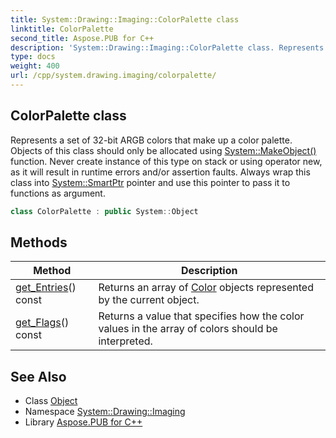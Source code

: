 ```yaml
---
title: System::Drawing::Imaging::ColorPalette class
linktitle: ColorPalette
second_title: Aspose.PUB for C++
description: 'System::Drawing::Imaging::ColorPalette class. Represents a set of 32-bit ARGB colors that make up a color palette. Objects of this class should only be allocated using System::MakeObject() function. Never create instance of this type on stack or using operator new, as it will result in runtime errors and/or assertion faults. Always wrap this class into System::SmartPtr pointer and use this pointer to pass it to functions as argument in C++.'
type: docs
weight: 400
url: /cpp/system.drawing.imaging/colorpalette/
---
```

## ColorPalette class


Represents a set of 32-bit ARGB colors that make up a color palette. Objects of this class should only be allocated using [System::MakeObject()](../../system/makeobject/) function. Never create instance of this type on stack or using operator new, as it will result in runtime errors and/or assertion faults. Always wrap this class into [System::SmartPtr](../../system/smartptr/) pointer and use this pointer to pass it to functions as argument.

```cpp
class ColorPalette : public System::Object
```

## Methods

| Method | Description |
| --- | --- |
| [get_Entries](./get_entries/)() const | Returns an array of [Color](../../system.drawing/color/) objects represented by the current object. |
| [get_Flags](./get_flags/)() const | Returns a value that specifies how the color values in the array of colors should be interpreted. |
## See Also

* Class [Object](../../system/object/)
* Namespace [System::Drawing::Imaging](../)
* Library [Aspose.PUB for C++](../../)
